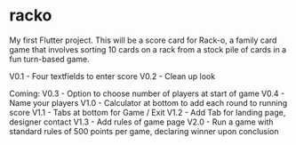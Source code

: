 # racko

My first Flutter project.  This will be a score card for Rack-o, a family card game that involves sorting 10 cards on a rack from a stock pile of cards in a fun turn-based game.

V0.1 - Four textfields to enter score
V0.2 - Clean up look

Coming:
V0.3 - Option to choose number of players at start of game
V0.4 - Name your players
V1.0 - Calculator at bottom to add each round to running score
V1.1 - Tabs at bottom for Game / Exit
V1.2 - Add Tab for landing page, designer contact
V1.3 - Add rules of game page
V2.0 - Run a game with standard rules of 500 points per game, declaring winner upon conclusion 